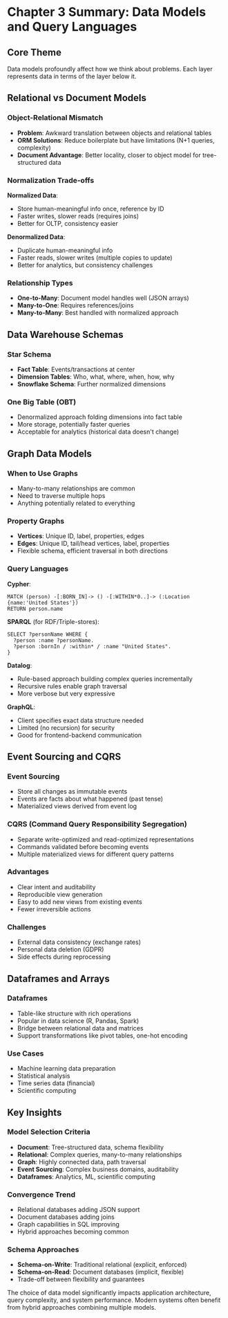 # Chapter 3 Summary: Data Models and Query Languages

## Core Theme
Data models profoundly affect how we think about problems. Each layer represents data in terms of the layer below it.

## Relational vs Document Models

### Object-Relational Mismatch
- **Problem**: Awkward translation between objects and relational tables
- **ORM Solutions**: Reduce boilerplate but have limitations (N+1 queries, complexity)
- **Document Advantage**: Better locality, closer to object model for tree-structured data

### Normalization Trade-offs

**Normalized Data**:
- Store human-meaningful info once, reference by ID
- Faster writes, slower reads (requires joins)
- Better for OLTP, consistency easier

**Denormalized Data**:
- Duplicate human-meaningful info
- Faster reads, slower writes (multiple copies to update)
- Better for analytics, but consistency challenges

### Relationship Types
- **One-to-Many**: Document model handles well (JSON arrays)
- **Many-to-One**: Requires references/joins
- **Many-to-Many**: Best handled with normalized approach

## Data Warehouse Schemas

### Star Schema
- **Fact Table**: Events/transactions at center
- **Dimension Tables**: Who, what, where, when, how, why
- **Snowflake Schema**: Further normalized dimensions

### One Big Table (OBT)
- Denormalized approach folding dimensions into fact table
- More storage, potentially faster queries
- Acceptable for analytics (historical data doesn't change)

## Graph Data Models

### When to Use Graphs
- Many-to-many relationships are common
- Need to traverse multiple hops
- Anything potentially related to everything

### Property Graphs
- **Vertices**: Unique ID, label, properties, edges
- **Edges**: Unique ID, tail/head vertices, label, properties
- Flexible schema, efficient traversal in both directions

### Query Languages

**Cypher**:
```cypher
MATCH (person) -[:BORN_IN]-> () -[:WITHIN*0..]-> (:Location {name:'United States'})
RETURN person.name
```

**SPARQL** (for RDF/Triple-stores):
```sparql
SELECT ?personName WHERE {
  ?person :name ?personName.
  ?person :bornIn / :within* / :name "United States".
}
```

**Datalog**:
- Rule-based approach building complex queries incrementally
- Recursive rules enable graph traversal
- More verbose but very expressive

**GraphQL**:
- Client specifies exact data structure needed
- Limited (no recursion) for security
- Good for frontend-backend communication

## Event Sourcing and CQRS

### Event Sourcing
- Store all changes as immutable events
- Events are facts about what happened (past tense)
- Materialized views derived from event log

### CQRS (Command Query Responsibility Segregation)
- Separate write-optimized and read-optimized representations
- Commands validated before becoming events
- Multiple materialized views for different query patterns

### Advantages
- Clear intent and auditability
- Reproducible view generation
- Easy to add new views from existing events
- Fewer irreversible actions

### Challenges
- External data consistency (exchange rates)
- Personal data deletion (GDPR)
- Side effects during reprocessing

## Dataframes and Arrays

### Dataframes
- Table-like structure with rich operations
- Popular in data science (R, Pandas, Spark)
- Bridge between relational data and matrices
- Support transformations like pivot tables, one-hot encoding

### Use Cases
- Machine learning data preparation
- Statistical analysis
- Time series data (financial)
- Scientific computing

## Key Insights

### Model Selection Criteria
- **Document**: Tree-structured data, schema flexibility
- **Relational**: Complex queries, many-to-many relationships
- **Graph**: Highly connected data, path traversal
- **Event Sourcing**: Complex business domains, auditability
- **Dataframes**: Analytics, ML, scientific computing

### Convergence Trend
- Relational databases adding JSON support
- Document databases adding joins
- Graph capabilities in SQL improving
- Hybrid approaches becoming common

### Schema Approaches
- **Schema-on-Write**: Traditional relational (explicit, enforced)
- **Schema-on-Read**: Document databases (implicit, flexible)
- Trade-off between flexibility and guarantees

The choice of data model significantly impacts application architecture, query complexity, and system performance. Modern systems often benefit from hybrid approaches combining multiple models.